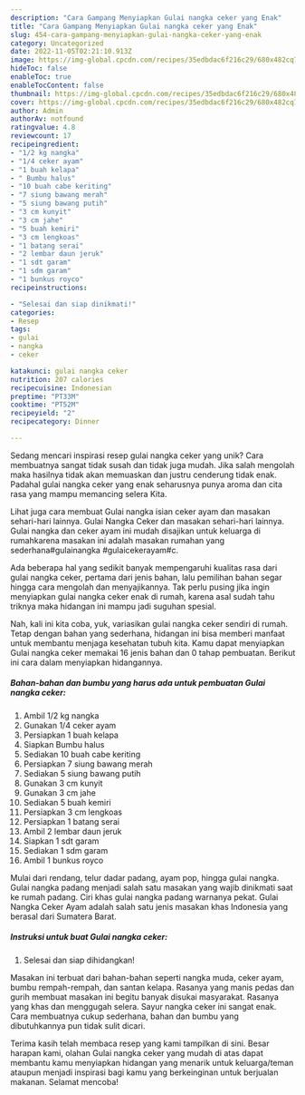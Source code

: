 ```yaml
---
description: "Cara Gampang Menyiapkan Gulai nangka ceker yang Enak"
title: "Cara Gampang Menyiapkan Gulai nangka ceker yang Enak"
slug: 454-cara-gampang-menyiapkan-gulai-nangka-ceker-yang-enak
category: Uncategorized
date: 2022-11-05T02:21:10.913Z
image: https://img-global.cpcdn.com/recipes/35edbdac6f216c29/680x482cq70/gulai-nangka-ceker-foto-resep-utama.jpg
hideToc: false
enableToc: true
enableTocContent: false
thumbnail: https://img-global.cpcdn.com/recipes/35edbdac6f216c29/680x482cq70/gulai-nangka-ceker-foto-resep-utama.jpg
cover: https://img-global.cpcdn.com/recipes/35edbdac6f216c29/680x482cq70/gulai-nangka-ceker-foto-resep-utama.jpg
author: Admin
authorAv: notfound
ratingvalue: 4.8
reviewcount: 17
recipeingredient:
- "1/2 kg nangka"
- "1/4 ceker ayam"
- "1 buah kelapa"
- " Bumbu halus"
- "10 buah cabe keriting"
- "7 siung bawang merah"
- "5 siung bawang putih"
- "3 cm kunyit"
- "3 cm jahe"
- "5 buah kemiri"
- "3 cm lengkoas"
- "1 batang serai"
- "2 lembar daun jeruk"
- "1 sdt garam"
- "1 sdm garam"
- "1 bunkus royco"
recipeinstructions:

- "Selesai dan siap dinikmati!"
categories:
- Resep
tags:
- gulai
- nangka
- ceker

katakunci: gulai nangka ceker 
nutrition: 207 calories
recipecuisine: Indonesian
preptime: "PT33M"
cooktime: "PT52M"
recipeyield: "2"
recipecategory: Dinner

---
```





Sedang mencari inspirasi resep gulai nangka ceker yang unik? Cara membuatnya sangat tidak susah dan tidak juga mudah. Jika salah mengolah maka hasilnya tidak akan memuaskan dan justru cenderung tidak enak. Padahal gulai nangka ceker yang enak seharusnya punya aroma dan cita rasa yang mampu memancing selera Kita.





Lihat juga cara membuat Gulai nangka isian ceker ayam dan masakan sehari-hari lainnya. Gulai Nangka Ceker dan masakan sehari-hari lainnya. Gulai nangka dan ceker ayam ini mudah disajikan untuk keluarga di rumahkarena masakan ini adalah masakan rumahan yang sederhana#gulainangka #gulaicekerayam#c.

Ada beberapa hal yang sedikit banyak mempengaruhi kualitas rasa dari gulai nangka ceker, pertama dari jenis bahan, lalu pemilihan bahan segar hingga cara mengolah dan menyajikannya. Tak perlu pusing jika ingin menyiapkan gulai nangka ceker enak di rumah, karena asal sudah tahu triknya maka hidangan ini mampu jadi suguhan spesial.






Nah, kali ini kita coba, yuk, variasikan gulai nangka ceker sendiri di rumah. Tetap dengan bahan yang sederhana, hidangan ini bisa memberi manfaat untuk membantu menjaga kesehatan tubuh kita. Kamu dapat menyiapkan Gulai nangka ceker memakai 16 jenis bahan dan 0 tahap pembuatan. Berikut ini cara dalam menyiapkan hidangannya.

<!--inarticleads1-->

##### Bahan-bahan dan bumbu yang harus ada untuk pembuatan Gulai nangka ceker:

1. Ambil 1/2 kg nangka
1. Gunakan 1/4 ceker ayam
1. Persiapkan 1 buah kelapa
1. Siapkan  Bumbu halus
1. Sediakan 10 buah cabe keriting
1. Persiapkan 7 siung bawang merah
1. Sediakan 5 siung bawang putih
1. Gunakan 3 cm kunyit
1. Gunakan 3 cm jahe
1. Sediakan 5 buah kemiri
1. Persiapkan 3 cm lengkoas
1. Persiapkan 1 batang serai
1. Ambil 2 lembar daun jeruk
1. Siapkan 1 sdt garam
1. Sediakan 1 sdm garam
1. Ambil 1 bunkus royco


Mulai dari rendang, telur dadar padang, ayam pop, hingga gulai nangka. Gulai nangka padang menjadi salah satu masakan yang wajib dinikmati saat ke rumah padang. Ciri khas gulai nangka padang warnanya pekat. Gulai Nangka Ceker Ayam adalah salah satu jenis masakan khas Indonesia yang berasal dari Sumatera Barat. 

<!--inarticleads2-->

##### Instruksi untuk buat Gulai nangka ceker:


1. Selesai dan siap dihidangkan!

Masakan ini terbuat dari bahan-bahan seperti nangka muda, ceker ayam, bumbu rempah-rempah, dan santan kelapa. Rasanya yang manis pedas dan gurih membuat masakan ini begitu banyak disukai masyarakat. Rasanya yang khas dan menggugah selera. Sayur nangka ceker ini sangat enak. Cara membuatnya cukup sederhana, bahan dan bumbu yang dibutuhkannya pun tidak sulit dicari. 

Terima kasih telah membaca resep yang kami tampilkan di sini. Besar harapan kami, olahan Gulai nangka ceker yang mudah di atas dapat membantu kamu menyiapkan hidangan yang menarik untuk keluarga/teman ataupun menjadi inspirasi bagi kamu yang berkeinginan untuk berjualan makanan. Selamat mencoba!
